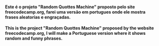 #### Este é o projeto "Random Quottes Machine" proposto pelo site freecodecamp.org, farei uma versão em portugues onde ele mostra frases aleatorias e engraçadas.

#### This is the project "Random Quottes Machine" proposed by the website freecodecamp.org, I will make a Portuguese version where it shows random and funny phrases.
